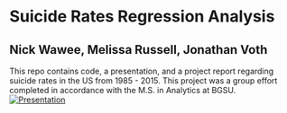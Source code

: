 # Suicide Rates Regression Analysis
## Nick Wawee, Melissa Russell, Jonathan Voth
This repo contains code, a presentation, and a project report regarding suicide rates in the US from 1985 - 2015. This project was a group effort completed in accordance with the M.S. in Analytics at BGSU. [![Presentation](https://img.youtube.com/vi/dGaN1-wsDZw/0.jpg)](https://www.youtube.com/watch?v=dGaN1-wsDZw)
